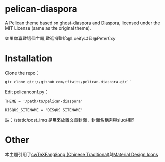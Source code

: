 # pelican-diaspora
A Pelican theme based on [ghost-diaspora](https://github.com/PeterCxy/ghost-diaspora) and [Diaspora](https://github.com/LoeiFy/Diaspora), licensed under the MIT License (same as the original theme).

如果你喜歡這個主題,歡迎捐贈給@Loeify以及@PeterCxy
# Installation
Clone the repo：
```
git clone git://github.com/tfiwits/pelican-diaspora.git``
```
 Edit pelicanconf.py：
```
THEME = '/path/to/pelican-diaspora'

DISQUS_SITENAME = 'DISQUS SITENAME'
```


註：/static/post_img 是用來放置文章封面，封面名稱需與slug相同

# Other

本主題引用了[cwTeXFangSong (Chinese Traditional)](https://fonts.google.com/earlyaccess#cwTeXFangSong)與[Material Design Icons](https://materialdesignicons.com/)

